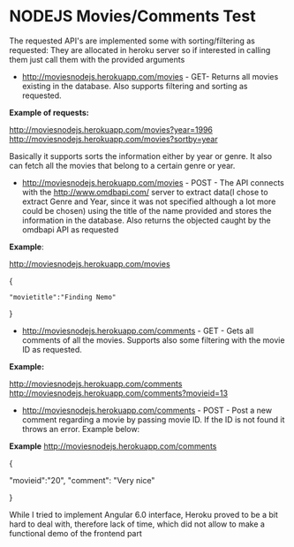 # NODEJS Movies/Comments Test

The requested API's are implemented some with sorting/filtering as requested:
They are allocated in heroku server so if interested in calling them just call them with the provided arguments

- http://moviesnodejs.herokuapp.com/movies - GET- Returns all movies existing in the database. Also supports filtering and sorting as requested. 

**Example of requests:**

 http://moviesnodejs.herokuapp.com/movies?year=1996
 http://moviesnodejs.herokuapp.com/movies?sortby=year
 
 Basically it supports sorts the information either by year or genre. It also can fetch all the movies that belong to a certain genre or year.

-  http://moviesnodejs.herokuapp.com/movies - POST - The API connects with the  http://www.omdbapi.com/ server to extract data(I chose to extract Genre and Year, since it was not specified although a lot more could be chosen) using the title of the name provided and stores the information in the database. Also returns the objected caught by the omdbapi API as requested

**Example**:

http://moviesnodejs.herokuapp.com/movies

{

	"movietitle":"Finding Nemo"
  
}

-  http://moviesnodejs.herokuapp.com/comments - GET - Gets all comments of all the movies. Supports also some filtering with the movie ID as requested.

**Example:**

http://moviesnodejs.herokuapp.com/comments
http://moviesnodejs.herokuapp.com/comments?movieid=13

-  http://moviesnodejs.herokuapp.com/comments - POST - Post a new comment regarding a movie by passing movie ID. If the ID is not found it throws an error. Example below:

**Example**
http://moviesnodejs.herokuapp.com/comments

{

  "movieid":"20",
  "comment": "Very nice"
  
}

While I tried to implement Angular 6.0 interface, Heroku proved to be a bit hard to deal with, therefore lack of time, which did not allow to make a functional demo of the frontend part
